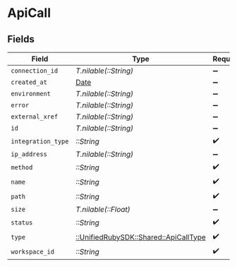 # ApiCall


## Fields

| Field                                                                       | Type                                                                        | Required                                                                    | Description                                                                 |
| --------------------------------------------------------------------------- | --------------------------------------------------------------------------- | --------------------------------------------------------------------------- | --------------------------------------------------------------------------- |
| `connection_id`                                                             | *T.nilable(::String)*                                                       | :heavy_minus_sign:                                                          | N/A                                                                         |
| `created_at`                                                                | [Date](https://ruby-doc.org/stdlib-2.6.1/libdoc/date/rdoc/Date.html)        | :heavy_minus_sign:                                                          | N/A                                                                         |
| `environment`                                                               | *T.nilable(::String)*                                                       | :heavy_minus_sign:                                                          | N/A                                                                         |
| `error`                                                                     | *T.nilable(::String)*                                                       | :heavy_minus_sign:                                                          | N/A                                                                         |
| `external_xref`                                                             | *T.nilable(::String)*                                                       | :heavy_minus_sign:                                                          | N/A                                                                         |
| `id`                                                                        | *T.nilable(::String)*                                                       | :heavy_minus_sign:                                                          | N/A                                                                         |
| `integration_type`                                                          | *::String*                                                                  | :heavy_check_mark:                                                          | N/A                                                                         |
| `ip_address`                                                                | *T.nilable(::String)*                                                       | :heavy_minus_sign:                                                          | N/A                                                                         |
| `method`                                                                    | *::String*                                                                  | :heavy_check_mark:                                                          | N/A                                                                         |
| `name`                                                                      | *::String*                                                                  | :heavy_check_mark:                                                          | N/A                                                                         |
| `path`                                                                      | *::String*                                                                  | :heavy_check_mark:                                                          | N/A                                                                         |
| `size`                                                                      | *T.nilable(::Float)*                                                        | :heavy_minus_sign:                                                          | N/A                                                                         |
| `status`                                                                    | *::String*                                                                  | :heavy_check_mark:                                                          | N/A                                                                         |
| `type`                                                                      | [::UnifiedRubySDK::Shared::ApiCallType](../../models/shared/apicalltype.md) | :heavy_check_mark:                                                          | N/A                                                                         |
| `workspace_id`                                                              | *::String*                                                                  | :heavy_check_mark:                                                          | N/A                                                                         |